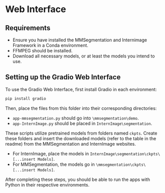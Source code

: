 



# Web Interface

## Requirements

- Ensure you have installed the MMSegmentation and Internimage Framework in a Conda environment.
- FFMPEG should be installed.
- Download all necessary models, or at least the models you intend to use.

## Setting up the Gradio Web Interface

To use the Gradio Web Interface, first install Gradio in each environment:

```bash
pip install gradio
```

Then, place the files from this folder into their corresponding directories:

- `app-mmsegmentation.py` should go into `\mmsegmentation\demo`.
- `app-InternImage.py` should be placed in `InternImage\segmentation`.

These scripts utilize pretrained models from folders named `ckpts`. Create these folders and insert the downloaded models (refer to the table in the readme) from the MMSegmentation and InternImage websites.

- For InternImage, place the models in `InternImage\segmentation\ckpts\[...insert Models]`.
- For MMSegmentation, the models go in `\mmsegmentation\ckpts\[...insert Models]`.

After completing these steps, you should be able to run the apps with Python in their respective environments.

